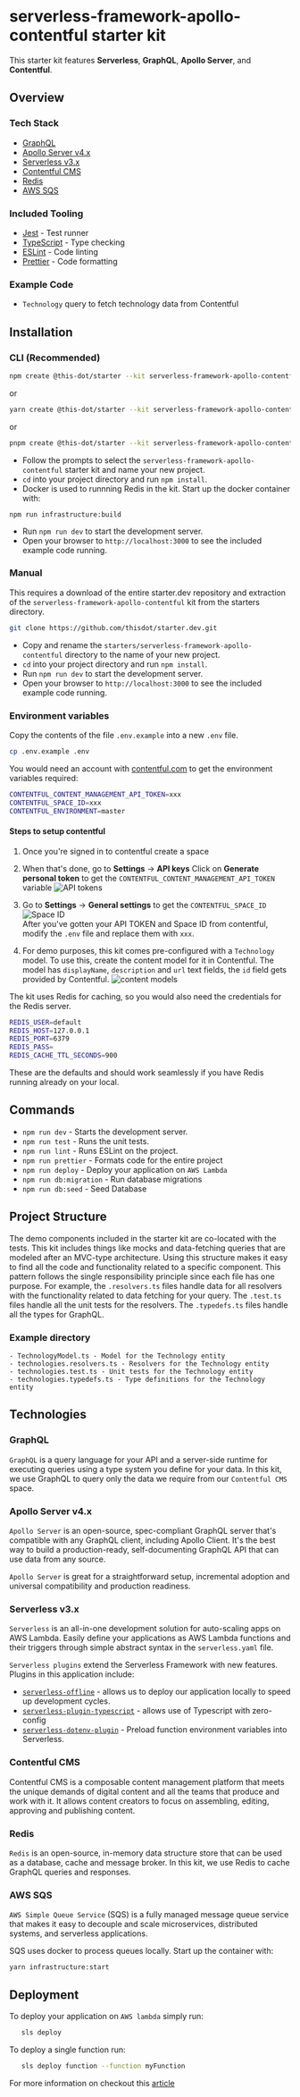 # serverless-framework-apollo-contentful starter kit

This starter kit features **Serverless**, **GraphQL**, **Apollo Server**, and **Contentful**.

## Overview

### Tech Stack

- [GraphQL](https://graphql.org/)
- [Apollo Server v4.x](https://www.apollographql.com/docs/apollo-server/)
- [Serverless v3.x](https://serverless.com/)
- [Contentful CMS](https://www.contentful.com/)
- [Redis](https://redis.com)
- [AWS SQS](https://aws.amazon.com/sqs/)

### Included Tooling

- [Jest](https://jestjs.io/) - Test runner
- [TypeScript](https://www.typescriptlang.org/) - Type checking
- [ESLint](https://eslint.org/) - Code linting
- [Prettier](https://prettier.io/) - Code formatting

### Example Code

- `Technology` query to fetch technology data from Contentful

## Installation

### CLI (Recommended)

```bash
npm create @this-dot/starter --kit serverless-framework-apollo-contentful
```

or

```bash
yarn create @this-dot/starter --kit serverless-framework-apollo-contentful
```

or

```bash
pnpm create @this-dot/starter --kit serverless-framework-apollo-contentful
```

- Follow the prompts to select the `serverless-framework-apollo-contentful` starter kit and name your new project.
- `cd` into your project directory and run `npm install`.
- Docker is used to runnning Redis in the kit. Start up the docker container with:

```shell
npm run infrastructure:build
```

- Run `npm run dev` to start the development server.
- Open your browser to `http://localhost:3000` to see the included example code running.

### Manual

This requires a download of the entire starter.dev repository and extraction of
the `serverless-framework-apollo-contentful` kit from the starters directory.

```bash
git clone https://github.com/thisdot/starter.dev.git
```

- Copy and rename the `starters/serverless-framework-apollo-contentful` directory to the name of your new project.
- `cd` into your project directory and run `npm install`.
- Run `npm run dev` to start the development server.
- Open your browser to `http://localhost:3000` to see the included example code running.

### Environment variables

Copy the contents of the file `.env.example` into a new `.env` file.

```bash
cp .env.example .env
```

You would need an account with [contentful.com](http://contentful.com) to get the environment variables required:

```bash
CONTENTFUL_CONTENT_MANAGEMENT_API_TOKEN=xxx
CONTENTFUL_SPACE_ID=xxx
CONTENTFUL_ENVIRONMENT=master
```

#### Steps to setup contentful

1. Once you're signed in to contentful create a space

2. When that's done, go to **Settings** -> **API keys**
   Click on **Generate personal token** to get the `CONTENTFUL_CONTENT_MANAGEMENT_API_TOKEN` variable
   ![API tokens](./screenshots/api-tokens.png)

3. Go to **Settings** -> **General settings** to get the `CONTENTFUL_SPACE_ID`
   ![Space ID](./screenshots/space-id.png)  
   After you've gotten your API TOKEN and Space ID from contentful, modify the `.env` file and replace them with `xxx`.

4. For demo purposes, this kit comes pre-configured with a `Technology` model. To use this, create the content model for
   it in Contentful. The model has `displayName`, `description` and `url` text fields, the `id` field gets provided by
   Contentful.
   ![content models](./screenshots/content-models.png)

The kit uses Redis for caching, so you would also need the credentials for the Redis server.

```bash
REDIS_USER=default
REDIS_HOST=127.0.0.1
REDIS_PORT=6379
REDIS_PASS=
REDIS_CACHE_TTL_SECONDS=900
```

These are the defaults and should work seamlessly if you have Redis running already on your local.

## Commands

- `npm run dev` - Starts the development server.
- `npm run test` - Runs the unit tests.
- `npm run lint` - Runs ESLint on the project.
- `npm run prettier` - Formats code for the entire project
- `npm run deploy` - Deploy your application on `AWS Lambda`
- `npm run db:migration` - Run database migrations
- `npm run db:seed` - Seed Database

## Project Structure

The demo components included in the starter kit are co-located with the tests. This kit includes things like mocks and data-fetching queries that are modeled after an MVC-type architecture. Using this structure makes it easy to find all
the code and functionality related to a specific component. This pattern follows the single responsibility principle
since each file has one purpose. For example, the `.resolvers.ts` files handle data for all resolvers with the
functionality related to data fetching for your query. The `.test.ts` files handle all the unit tests for the resolvers.
The `.typedefs.ts` files handle all the types for GraphQL.

### Example directory

```
- TechnologyModel.ts - Model for the Technology entity
- technologies.resolvers.ts - Resolvers for the Technology entity
- technologies.test.ts - Unit tests for the Technology entity
- technologies.typedefs.ts - Type definitions for the Technology entity
```

## Technologies

### GraphQL

`GraphQL` is a query language for your API and a server-side runtime for executing queries using a type system you define for your data. In this kit, we use GraphQL to query only the data we require from our `Contentful CMS` space.

### Apollo Server v4.x

`Apollo Server` is an open-source, spec-compliant GraphQL server that's compatible with any GraphQL client, including Apollo Client. It's the best way to build a production-ready, self-documenting GraphQL API that can use data from any source.

`Apollo Server` is great for a straightforward setup, incremental adoption and universal compatibility and production readiness.

### Serverless v3.x

`Serverless` is an all-in-one development solution for auto-scaling apps on AWS Lambda.
Easily define your applications as AWS Lambda functions and their triggers through simple abstract syntax in the `serverless.yaml` file.

`Serverless plugins` extend the Serverless Framework with new features. Plugins in this application include:

- [`serverless-offline`](https://github.com/dherault/serverless-offline) - allows us to deploy our application locally to speed up development cycles.
- [`serverless-plugin-typescript`](https://github.com/graphcool/serverless-plugin-typescript) - allows use of Typescript with zero-config
- [`serverless-dotenv-plugin`](https://github.com/infrontlabs/serverless-dotenv-plugin) - Preload function environment variables into Serverless.

### Contentful CMS

Contentful CMS is a composable content management platform that meets the unique demands of digital content and all the teams that produce and work with it. It allows content creators to focus on assembling, editing, approving and publishing content.

### Redis

`Redis` is an open-source, in-memory data structure store that can be used as a database, cache and message broker. In this kit, we use Redis to cache GraphQL queries and responses.

### AWS SQS

`AWS Simple Queue Service` (SQS) is a fully managed message queue service that makes it easy to decouple and scale microservices, distributed systems, and serverless applications.

SQS uses docker to process queues locally. Start up the container with:

```shell
yarn infrastructure:start
```

## Deployment

To deploy your application on `AWS lambda` simply run:

```sh
   sls deploy
```

To deploy a single function run:

```sh
   sls deploy function --function myFunction
```

For more information on checkout this [article](https://www.serverless.com/framework/docs/providers/aws/guide/deploying)
